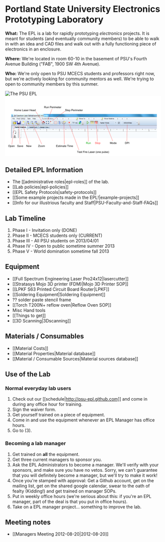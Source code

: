 # Portland State University Electronics Prototyping Laboratory

**What:** The EPL is a lab for rapidly prototyping *electronics* projects. It is meant for students (and eventually community members) to be able to walk in with an idea and CAD files and walk out with a fully functioning piece of electronics in an enclosure.

**Where:** We're located in room 60-10 in the basement of PSU's Fourth Avenue Building ("FAB", 1900 SW 4th Avenue).

**Who:** We're only open to PSU MCECS students and professors right now, but we're actively looking for community mentors as well. We're trying to open to community members by this summer.

![The PSU EPL](wiki/images/lab_panorama.png)
![Retina Engrave Toolbar](images/retina_header_icons_labeled.png)

## Detailed EPL Information

- The [[administrative roles|epl-roles]] of the lab.
- [[Lab policies|epl-policies]]
- [[EPL Safety Protocols|safety-protocols]]
- [[Some example projects made in the EPL!|example-projects]]
- [[Info for our illustrious faculty and Staff|PSU-Faculty-and-Staff-FAQs]]

## Lab Timeline

1. Phase I -   Invitation only (DONE)
1. Phase II -  MCECS students only (CURRENT)
1. Phase III - All PSU students on 2013/04/01
1. Phase IV -  Open to public sometime summer 2013
1. Phase V -   World domination sometime fall 2013

## Equipment

- [[Full Spectrum Engineering Laser Pro24x12|lasercutter]]
- [[Stratasys Mojo 3D printer (FDM)|Mojo 3D Printer SOP]]
- [[LPKF S63 Printed Circuit Board Router|LPKF]]
- [[Soldering Equipment|Soldering Equipment]]
- ?? solder paste stencil frame
- [[Torch T200N+ reflow oven|Reflow Oven SOP]]
- Misc Hand tools
- [[Things to get]]
- [[3D Scanning|3Dscanning]]

## Materials / Consumables

- [[Material Costs]]
- [[Material Properties|Material database]]
- [[Material / Consumable Sources|Material sources database]]

## Use of the Lab

### Normal everyday lab users

1. Check out our [[schedule|http://psu-epl.github.com]] and come in during any office hour for training.
1. Sign the waiver form.
1. Get yourself trained on a piece of equipment.
1. Come in and use the equipment whenever an EPL Manager has office hours.
1. Go to (3).

### Becoming a lab manager

1. Get trained on **all** the equipment.
1. Get three current managers to sponsor you.
1. Ask the EPL Administrators to become a manager. We'll verify with your sponsors, and make sure you have no vetos. Sorry, we can't guarantee that you will definitely become a manager, but we'll try to make it work!
1. Once you're stamped with approval: Get a Github account, get on the mailing list, get on the shared google calendar, swear to the oath of fealty (Kidding!) and get trained on manager SOPs.
1. Put in weekly office hours (we're serious about this: if you're an EPL manager, part of the deal is that you put in office hours).
1. Take on a EPL manager project... something to improve the lab.

## Meeting notes

- [[Managers Meeting 2012-08-20|2012-08-20]]
